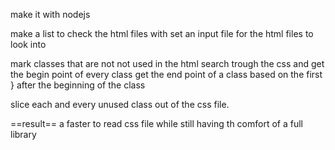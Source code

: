 make it with nodejs

make a list to check the html files with
set an input file for the html files to look into

mark classes that are not not used in the html
search trough the css and get the begin point of every class
get the end point of a class based on the first } after the beginning of the class

slice each and every unused class out of the css file.

==result==
    a faster to read css file while still having th comfort of a full library